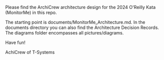 Please find the ArchiCrew architecture design for the 2024 O'Reilly Kata (MonitorMe) in this repo.

The starting point is documents/MonitorMe_Architecture.md. In the documents directory you can also find the Architecture Decision Records. The diagrams folder encompasses all pictures/diagrams.

Have fun!

AchiCrew of T-Systems